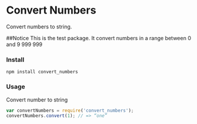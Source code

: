 # Convert Numbers
Convert numbers to string.

##Notice
This is the test package. It convert numbers in a range between 0 and 9 999 999

### Install
`npm install convert_numbers`


### Usage
Convert number to string
```js
var convertNumbers = require('convert_numbers');
convertNumbers.convert(1); // => “one”
```
